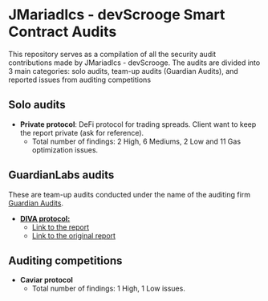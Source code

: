 # JMariadlcs - devScrooge Smart Contract Audits

This repository serves as a compilation of all the security audit contributions made by JMariadlcs - devScrooge. The audits are divided into 3 main categories: solo audits, team-up audits (Guardian Audits), and reported issues from auditing competitions

## Solo audits

- **Private protocol**: DeFi protocol for trading spreads. Client want to keep the report private (ask for reference).
  - Total number of findings: 2 High, 6 Mediums, 2 Low and 11 Gas optimization issues.

## GuardianLabs audits

These are team-up audits conducted under the name of the auditing firm [Guardian Audits](https://github.com/GuardianAudits).

- **[DIVA protocol:](https://github.com/GuardianAudits/SolidityLabAudits/blob/main/DIVA/DivaAuditTeam7.md)**
  - [Link to the report](https://github.com/JMariadlcs/audits/blob/main/GuardianLabs/DIVA/DIVA.md)
  - [Link to the original report](https://github.com/GuardianAudits/SolidityLabAudits/blob/main/DIVA/DivaAuditTeam7.md)

## Auditing competitions

- **Caviar protocol**
  - Total number of findings: 1 High, 1 Low issues.
